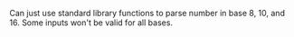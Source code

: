 Can just use standard library functions to parse number in base 8, 10, and 16. Some inputs won't be valid for all bases.
